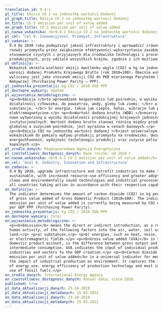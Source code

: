 ```yaml
---
translation_id: 9-4-1
pl_title: Emisja CO 2 na jednostkę wartości dodanej
pl_graph_title: Emisja CO 2 na jednostkę wartości dodanej
en_title: CO 2 emission per unit of value added
en_graph_title: CO 2 emission per unit of value added
pl_nazwa_wskaznika: <b>9.4.1 Emisja CO 2 na jednostkę wartości dodanej</b>
pl_cel: 'Cel 9. Innowacyjność, Przemysł, Infrastruktura'
pl_zadanie: >-
  9.4 Do 2030 roku podwyższyć jakość infrastruktury i wprowadzić zrównoważony
  rozwój przemysłu przez zwiększenie efektywności wykorzystania zasobów oraz
  stosowanie czystych i przyjaznych dla środowiska technologii i procesów
  produkcyjnych, przy udziale wszystkich krajów, zgodnie z ich możliwościami.
pl_definicja: >-
  Wskaźnik określa wielkość emisji dwutlenku węgla (CO2) w kg na jednostkę
  warości dodanej Produktu Krajowego Brutto (rok 2010=100). Obecnie wskaźnik
  wyliczany jest jako stosunek emisji CO2 do PKB mierzonego Parytetem Siły
  Nabywczej (Purchasing Power Parity – PPP).
pl_jednostka_prezentacji: kg CO2 / 2010 USD PPP
pl_dostepne_wymiary: ogółem
pl_wyjasnienia_metodologiczne: >-
  <p><b>Emisja </b>to wprowadzane bezpośrednio lub pośrednio, w wyniku
  działalności człowieka, do powietrza, wody, gleby lub ziemi: </br> a)
  substancje, </br> b) energie, takie jak ciepło, hałas, wibracje lub pola
  elektromagnetyczne.</p> <p><b>Wartość dodana brutto (WDB) </b>mierzy wartość
  nowo wytworzoną w wyniku działalności produkcyjnej krajowych jednostek
  instytucjonalnych. Wartość dodana brutto stanowi różnicę między produkcją
  globalną a zużyciem pośrednim, jest wyrażona w cenach bazowych.</p>
  <p><b>Emisja CO2 na jednostkę wartości dodanej </b>jest uniwersalnym
  wskaźnikiem do pomiaru wpływu produkcji przemysłu na środowisko. Uwzględnia
  energochłonność, wydajność techolonogii produkcji oraz zużycie paliw
  kopalnych.</p>
pl_zrodlo_danych: Międzynarodowa Agencja Energetyczna
pl_czestotliwosc_dostępnosc_danych: Dane roczne; od 2010 r.
en_nazwa_wskaznika: <b>9.4.1 CO 2 emission per unit of value added</b>
en_cel: 'Goal 9. Industry, Innovation and Infrastructure'
en_zadanie: >-
  9.4 By 2030, upgrade infrastructure and retrofit industries to make them
  sustainable, with increased resource-use efficiency and greater adoption of
  clean and environmentally sound technologies and industrial processes, with
  all countries taking action in accordance with their respective capabilities
en_definicja: >-
  The indicator determines the amount of carbon dioxide (CO2) in kg per one unit
  of gross value added of Gross Domestic Product (2010=100). The indicator CO2
  emission per unit of value added is currently being measured by CO2 emission
  per GDP PPP (Purchasing Power Parity).
en_jednostka_prezentacji: kg CO2 / 2010 USD PPP
en_dostepne_wymiary: total
en_wyjasnienia_metodologiczne: >-
  <p><b>Emission</b> means the direct or indirect introduction, as a result of
  human activity, of the following factors into the air, water, soil or
  land:</p> <p>a) substances,</p> <p>b) energies, such as heat, noise, vibration
  or electromagnetic fields.</p> <p><b>Gross value added (GVA)</b> in the gross
  domestic product account, is the difference between gross output and
  intermediate consumption. GVA indicates the input of individual producers,
  industries and sectors to the GDP creation.</p> <p><b>Carbon dioxide (CO2)
  emission per unit of value added</b> is a universal indicator for measuring
  the impact of industrial production on environment. It captures the intensity
  of energy use, energy efficiency of production technology and most importantly
  use of fossil fuels.</p>
en_zrodlo_danych: International Energy Agency
en_czestotliwosc_dostępnosc_danych: Annual data; since 2010.
published: true
pl_data_aktualizacji_danych: 23-10-2019
pl_data_aktualizacji_metadanych: 15-03-2022
en_data_aktualizacji_danych: 23-10-2019
en_data_aktualizacji_metadanych: 15-03-2022
---
```

